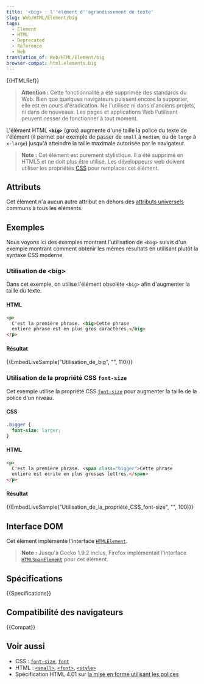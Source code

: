 ```yaml
---
title: '<big> : l''élément d''agrandissement de texte'
slug: Web/HTML/Element/big
tags:
  - Element
  - HTML
  - Deprecated
  - Reference
  - Web
translation_of: Web/HTML/Element/big
browser-compat: html.elements.big
---
```


{{HTMLRef}}

> **Attention :** Cette fonctionnalité a été supprimée des standards du Web. Bien que quelques navigateurs puissent encore la supporter, elle est en cours d'éradication. Ne l'utilisez ni dans d'anciens projets, ni dans de nouveaux. Les pages et applications Web l'utilisant peuvent cesser de fonctionner à tout moment.

L'élément HTML **`<big>`** (gros) augmente d'une taille la police du texte de l'élément (il permet par exemple de passer de `small` à `medium`, ou de `large` à `x-large`) jusqu'à atteindre la taille maximale autorisée par le navigateur.

> **Note :** Cet élément est purement stylistique. Il a été supprimé en HTML5 et ne doit plus être utilisé. Les développeurs web doivent utiliser les propriétés [CSS](/fr/docs/Web/CSS) pour remplacer cet élément.

## Attributs

Cet élément n'a aucun autre attribut en dehors des [attributs universels](/fr/docs/Web/HTML/Global_attributes) communs à tous les éléments.

## Exemples

Nous voyons ici des exemples montrant l'utilisation de `<big>` suivis d'un exemple montrant comment obtenir les mêmes résultats en utilisant plutôt la syntaxe CSS moderne.

### Utilisation de \<big>

Dans cet exemple, on utilise l'élément obsolète `<big>` afin d'augmenter la taille du texte.

#### HTML

```html
<p>
  C'est la première phrase. <big>Cette phrase
  entière phrase est en plus gros caractères.</big>
</p>
```

#### Résultat

{{EmbedLiveSample("Utilisation_de_big", "", 110)}}

### Utilisation de la propriété CSS `font-size`

Cet exemple utilise la propriété CSS [`font-size`](/fr/docs/Web/CSS/font-size) pour augmenter la taille de la police d'un niveau.

#### CSS

```css
.bigger {
  font-size: larger;
}
```

#### HTML

```html
<p>
  C'est la première phrase. <span class="bigger">Cette phrase
  entière est écrite en plus grosses lettres.</span>
</p>
```

#### Résultat

{{EmbedLiveSample("Utilisation_de_la_propriété_CSS_font-size", "", 100)}}

## Interface DOM

Cet élément implémente l'interface [`HTMLElement`](/fr/docs/Web/API/HTMLElement).

> **Note :** Jusqu'à Gecko 1.9.2 inclus, Firefox implémentait l'interface [`HTMLSpanElement`](/fr/docs/Web/API/HTMLSpanElement) pour cet élément.

## Spécifications

{{Specifications}}

## Compatibilité des navigateurs

{{Compat}}

## Voir aussi

- CSS : [`font-size`](/fr/docs/Web/CSS/font-size), [`font`](/fr/docs/Web/CSS/font)
- HTML : [`<small>`](/fr/docs/Web/HTML/Element/small), [`<font>`](/fr/docs/Web/HTML/Element/font), [`<style>`](/fr/docs/Web/HTML/Element/style)
- Spécification HTML 4.01 sur [la mise en forme utilisant les polices](https://www.w3.org/TR/html4/present/graphics.html#h-15.2)
